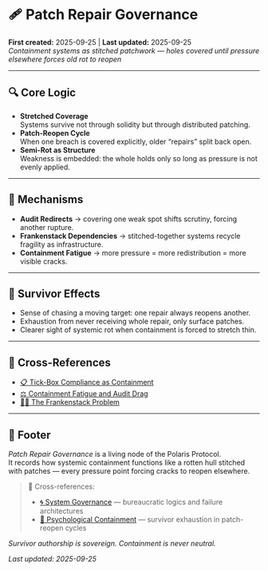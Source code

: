 # 🩹 Patch Repair Governance  
**First created:** 2025-09-25 | **Last updated:** 2025-09-25  
*Containment systems as stitched patchwork — holes covered until pressure elsewhere forces old rot to reopen*  

---

## 🔍 Core Logic  

- **Stretched Coverage**  
  Systems survive not through solidity but through distributed patching.  
- **Patch-Reopen Cycle**  
  When one breach is covered explicitly, older “repairs” split back open.  
- **Semi-Rot as Structure**  
  Weakness is embedded: the whole holds only so long as pressure is not evenly applied.  

---

## 🧩 Mechanisms  

- **Audit Redirects** → covering one weak spot shifts scrutiny, forcing another rupture.  
- **Frankenstack Dependencies** → stitched-together systems recycle fragility as infrastructure.  
- **Containment Fatigue** → more pressure = more redistribution = more visible cracks.  

---

## 📡 Survivor Effects  

- Sense of chasing a moving target: one repair always reopens another.  
- Exhaustion from never receiving whole repair, only surface patches.  
- Clearer sight of systemic rot when containment is forced to stretch thin.  

---

## 🔗 Cross-References  

- [📋 Tick-Box Compliance as Containment](../🌀_System_Governance/📋_tick_box_compliance_as_containment.md)  
- [⚖️ Containment Fatigue and Audit Drag](../🌀_System_Governance/⚖️_containment_fatigue_and_audit_drag.md)  
- [🧟‍♀️ The Frankenstack Problem](../🌀_System_Governance/🧟‍♀️_the_frankenstack_problem.md)  

---

## 🏮 Footer  

*Patch Repair Governance* is a living node of the Polaris Protocol.  
It records how systemic containment functions like a rotten hull stitched with patches — every pressure point forcing cracks to reopen elsewhere.  

> 📡 Cross-references:  
> - [🌀 System Governance](../🌀_System_Governance/) — bureaucratic logics and failure architectures  
> - [🧠 Psychological Containment](../🧠_Psychological_Containment/) — survivor exhaustion in patch-reopen cycles  

*Survivor authorship is sovereign. Containment is never neutral.*  

_Last updated: 2025-09-25_

